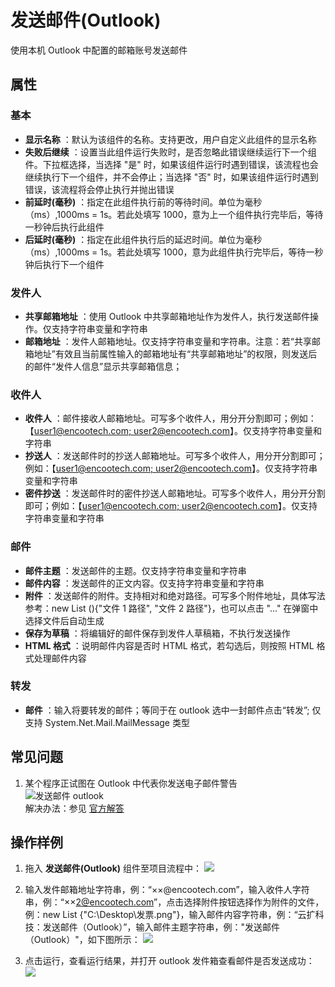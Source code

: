 # 发送邮件(Outlook)

使用本机 Outlook 中配置的邮箱账号发送邮件

## 属性

### 基本

- **显示名称** ：默认为该组件的名称。支持更改，用户自定义此组件的显示名称
- **失败后继续** ：设置当此组件运行失败时，是否忽略此错误继续运行下一个组件。下拉框选择，当选择 "是" 时，如果该组件运行时遇到错误，该流程也会继续执行下一个组件，并不会停止；当选择 "否" 时，如果该组件运行时遇到错误，该流程将会停止执行并抛出错误
- **前延时(毫秒)** ：指定在此组件执行前的等待时间。单位为毫秒（ms）,1000ms = 1s。若此处填写 1000，意为上一个组件执行完毕后，等待一秒钟后执行此组件
- **后延时(毫秒)** ：指定在此组件执行后的延迟时间。单位为毫秒（ms）,1000ms = 1s。若此处填写 1000，意为此组件执行完毕后，等待一秒钟后执行下一个组件


### 发件人

- **共享邮箱地址** ：使用 Outlook 中共享邮箱地址作为发件人，执行发送邮件操作。仅支持字符串变量和字符串
- **邮箱地址** ：发件人邮箱地址。仅支持字符串变量和字符串。注意：若“共享邮箱地址”有效且当前属性输入的邮箱地址有“共享邮箱地址”的权限，则发送后的邮件“发件人信息”显示共享邮箱信息；

### 收件人

- **收件人** ：邮件接收人邮箱地址。可写多个收件人，用分开分割即可；例如：【[user1@encootech.com; user2@encootech.com](mailto:user1@encootech.com;%20user2@encootech.com)】。仅支持字符串变量和字符串
- **抄送人** ：发送邮件时的抄送人邮箱地址。可写多个收件人，用分开分割即可；例如：【[user1@encootech.com; user2@encootech.com](mailto:user1@encootech.com;%20user2@encootech.com)】。仅支持字符串变量和字符串
- **密件抄送** ：发送邮件时的密件抄送人邮箱地址。可写多个收件人，用分开分割即可；例如：【[user1@encootech.com; user2@encootech.com](mailto:user1@encootech.com;%20user2@encootech.com)】。仅支持字符串变量和字符串

### 邮件

- **邮件主题** ：发送邮件的主题。仅支持字符串变量和字符串
- **邮件内容** ：发送邮件的正文内容。仅支持字符串变量和字符串
- **附件** ：发送邮件的附件。支持相对和绝对路径。可写多个附件地址，具体写法参考：new List <string>(){"文件 1 路径", "文件 2 路径"}，也可以点击 "..." 在弹窗中选择文件后自动生成
- **保存为草稿** ：将编辑好的邮件保存到发件人草稿箱，不执行发送操作
- **HTML 格式** ：说明邮件内容是否时 HTML 格式，若勾选后，则按照 HTML 格式处理邮件内容

### 转发

- **邮件** ：输入将要转发的邮件；等同于在 outlook 选中一封邮件点击“转发”; 仅支持 System.Net.Mail.MailMessage 类型
  
## 常见问题

1. 某个程序正试图在 Outlook 中代表你发送电子邮件警告 <br>
   ![发送邮件 outlook](https://docimages.blob.core.chinacloudapi.cn/images/Activities/sendoutlookmail20201204.png) <br>
   解决办法：参见 [官方解答](https://docs.microsoft.com/zh-cn/outlook/troubleshoot/security/a-program-is-trying-to-send-an-email-message-on-your-behalf)

## 操作样例

1. 拖入 **发送邮件(Outlook)** 组件至项目流程中：
![](https://docimages.blob.core.chinacloudapi.cn/images/Activities/SendOutlookMail2020122201.png)

2. 输入发件邮箱地址字符串，例：“××@encootech.com”，输入收件人字符串，例：“××2@encootech.com”，点击选择附件按钮选择作为附件的文件，例：new List <string>{"C:\\Desktop\\发票.png"}，输入邮件内容字符串，例：“云扩科技：发送邮件（Outlook）”，输入邮件主题字符串，例："发送邮件（Outlook）"，如下图所示：
![](https://docimages.blob.core.chinacloudapi.cn/images/Activities/SendOutlookMail2020122202.png)

3. 点击运行，查看运行结果，并打开 outlook 发件箱查看邮件是否发送成功：
![](https://docimages.blob.core.chinacloudapi.cn/images/Activities/SendOutlookMail2020122203.png)